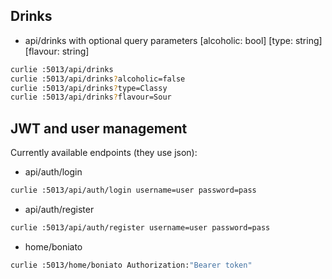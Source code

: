 ## Drinks

- api/drinks with optional query parameters \[alcoholic: bool\] \[type: string\] \[flavour: string\]
```bash
curlie :5013/api/drinks
curlie :5013/api/drinks?alcoholic=false
curlie :5013/api/drinks?type=Classy
curlie :5013/api/drinks?flavour=Sour
```


## JWT and user management

Currently available endpoints (they use json):

- api/auth/login
```bash
curlie :5013/api/auth/login username=user password=pass
```

- api/auth/register
```bash
curlie :5013/api/auth/register username=user password=pass
```

- home/boniato
```bash
curlie :5013/home/boniato Authorization:"Bearer token"
```

